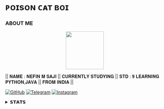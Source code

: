 #  ᴘᴏɪsᴏɴ ᴄᴀᴛ ʙᴏɪ 



### ABOUT ME



<p align="center"><a href="https://t.me/cat_of_tg"><img src="https://telegra.ph/file/dcdc38baafe91f7765426.jpg" width="120"></a></p> 

|| 𝐍𝐀𝐌𝐄 : 𝐍𝐄𝐅𝐈𝐍 𝐌 𝐒𝐀𝐉𝐈 || 𝐂𝐔𝐑𝐑𝐄𝐍𝐓𝐋𝐘 𝐒𝐓𝐔𝐃𝐘𝐈𝐍𝐆 || 𝐒𝐓𝐃 : 𝟗 𝐋𝐄𝐀𝐑𝐍𝐈𝐍𝐆 𝐏𝐘𝐓𝐇𝐎𝐍,𝐉𝐀𝐕𝐀 || 𝐅𝐑𝐎𝐌 𝐈𝐍𝐃𝐈𝐀 ||

[![GitHub](https://img.shields.io/badge/github-%23121011.svg?style=for-the-badge&logo=github&logoColor=white)](https://github.com/Cat-of-Tg)
 [![Telegram](https://img.shields.io/badge/Telegram-2CA5E0?style=for-the-badge&logo=telegram&logoColor=white)](https://telegram.dog/ok_bie_bot)
[![Instagram](https://img.shields.io/badge/INSTAGRAM-%23E4405F.svg?style=for-the-badge&logo=Instagram&logoColor=white)](https://instagram.com/_cat_boi._)


<details><summary>𝗦𝗧𝗔𝗧𝗦 </summary>


 [![cat-of-tg's GitHub stats](https://github-readme-stats.vercel.app/api?username=Cat-of-tg&theme=chartreuse-dark&show_icons=true)](https://github.com/cat-of-tg/github-readme-stats)
 </details>
